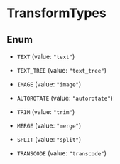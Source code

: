 

# TransformTypes

## Enum


* `TEXT` (value: `"text"`)

* `TEXT_TREE` (value: `"text_tree"`)

* `IMAGE` (value: `"image"`)

* `AUTOROTATE` (value: `"autorotate"`)

* `TRIM` (value: `"trim"`)

* `MERGE` (value: `"merge"`)

* `SPLIT` (value: `"split"`)

* `TRANSCODE` (value: `"transcode"`)



